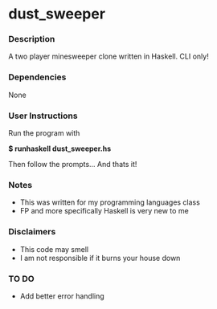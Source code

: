 dust_sweeper
======

### Description
A two player minesweeper clone written in Haskell. CLI only!

### Dependencies 
None

### User Instructions
Run the program with

**$ runhaskell dust_sweeper.hs**

Then follow the prompts...
And thats it!

### Notes
* This was written for my programming languages class
* FP and more specifically Haskell is very new to me
 
### Disclaimers
* This code may smell
* I am not responsible if it burns your house down

### TO DO
* Add better error handling 




